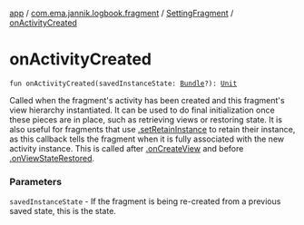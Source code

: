 [app](../../index.md) / [com.ema.jannik.logbook.fragment](../index.md) / [SettingFragment](index.md) / [onActivityCreated](./on-activity-created.md)

# onActivityCreated

`fun onActivityCreated(savedInstanceState: `[`Bundle`](https://developer.android.com/reference/android/os/Bundle.html)`?): `[`Unit`](https://kotlinlang.org/api/latest/jvm/stdlib/kotlin/-unit/index.html)

Called when the fragment's activity has been created and this
fragment's view hierarchy instantiated.  It can be used to do final
initialization once these pieces are in place, such as retrieving
views or restoring state.  It is also useful for fragments that use
[.setRetainInstance](#) to retain their instance,
as this callback tells the fragment when it is fully associated with
the new activity instance.  This is called after [.onCreateView](#)
and before [.onViewStateRestored](#).

### Parameters

`savedInstanceState` - If the fragment is being re-created from
a previous saved state, this is the state.